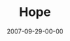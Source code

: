 ---
layout: message
category: message
series: "Love Sex"
title: "Hope"
date: 2007-09-29-00-00
message_id: 467
audio: "http://s3.amazonaws.com/crossroads-media/media/legacy/mp3/Love_Sex_04_Hope_9_30_07_Brian_Tome.mp3"
audio-duration: "50:19"
flag: "N"
---